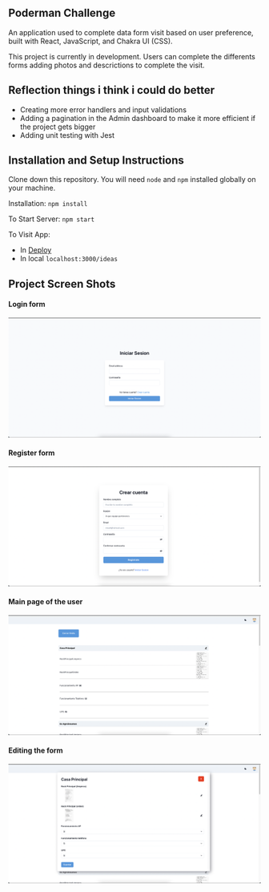 ## Poderman Challenge

An application used to complete data form visit based on user preference, built with React, JavaScript, and Chakra UI (CSS).

This project is currently in development. Users can complete the differents forms adding photos and descrictions to complete the visit.

## Reflection things i think i could do better

  -  Creating more error handlers and input validations
  -  Adding a pagination in the Admin dashboard to make it more efficient if the project gets bigger
  - Adding unit testing with Jest


## Installation and Setup Instructions
Clone down this repository. You will need `node` and `npm` installed globally on your machine.  

Installation:
`npm install`

To Start Server:
`npm start`

To Visit App:
- In <a href="https://poderman-callenge-front.vercel.app/">Deploy</a>
- In local `localhost:3000/ideas`



## Project Screen Shots
#### Login form
![](./Project%20Images/Login.png)
#### Register form
![](./Project%20Images/Register.png)
#### Main page of the user
![](./Project%20Images/HomeUser.png)
#### Editing the form
![](./Project%20Images/EditForm.png)
